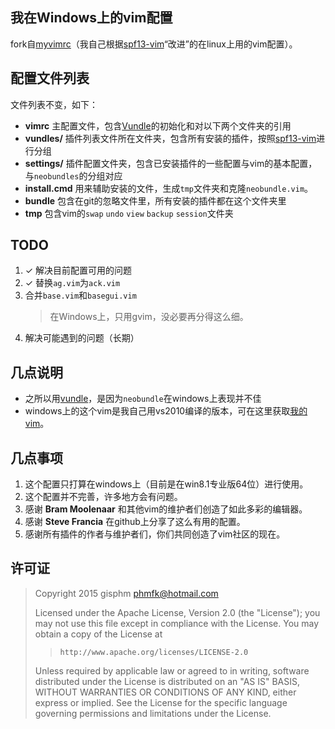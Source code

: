## 我在Windows上的vim配置

fork自[myvimrc][2]（我自己根据[spf13-vim][1]“改进”的在linux上用的vim配置）。

## 配置文件列表
文件列表不变，如下：

+ __vimrc__ 主配置文件，包含[Vundle][3]的初始化和对以下两个文件夹的引用
+ __vundles/__ 插件列表文件所在文件夹，包含所有安装的插件，按照[spf13-vim][1]进行分组
+ __settings/__ 插件配置文件夹，包含已安装插件的一些配置与vim的基本配置，与`neobundles`的分组对应
+ __install.cmd__ 用来辅助安装的文件，生成`tmp`文件夹和克隆`neobundle.vim`。
+ __bundle__ 包含在git的忽略文件里，所有安装的插件都在这个文件夹里
+ __tmp__ 包含vim的`swap` `undo` `view` `backup` `session`文件夹

## TODO
1. ✓ 解决目前配置可用的问题
2. ✓ 替换`ag.vim`为`ack.vim`
2. 合并`base.vim`和`basegui.vim`
    > 在Windows上，只用gvim，没必要再分得这么细。
2. 解决可能遇到的问题（长期）

## 几点说明
+ 之所以用[vundle][3]，是因为`neobundle`在windows上表现并不佳
+ windows上的这个vim是我自己用vs2010编译的版本，可在这里获取[我的vim][4]。

## 几点事项
1. 这个配置只打算在windows上（目前是在win8.1专业版64位）进行使用。
2. 这个配置并不完善，许多地方会有问题。
3. 感谢 __Bram Moolenaar__ 和其他vim的维护者们创造了如此多彩的编辑器。
3. 感谢 __Steve Francia__ 在github上分享了这么有用的配置。
5. 感谢所有插件的作者与维护者们，你们共同创造了vim社区的现在。

## 许可证
> Copyright 2015 gisphm <phmfk@hotmail.com>
>
> Licensed under the Apache License, Version 2.0 (the "License");
> you may not use this file except in compliance with the License.
> You may obtain a copy of the License at
>
>>     http://www.apache.org/licenses/LICENSE-2.0
>
> Unless required by applicable law or agreed to in writing, software
> distributed under the License is distributed on an "AS IS" BASIS,
> WITHOUT WARRANTIES OR CONDITIONS OF ANY KIND, either express or implied.
> See the License for the specific language governing permissions and
> limitations under the License.

[1]: https://github.com/spf13/spf13-vim.git
[2]: https://github.com/gisphm/myvimrc.git
[3]: https://github.com/gmarik/Vundle.vim.git
[4]: https://github.com/gisphm/vimx64.git
